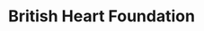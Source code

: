 ---
title: "British Heart Foundation"
url: /gravesend/british-heart-foundation/
shop: Gebrauchtwaren
---